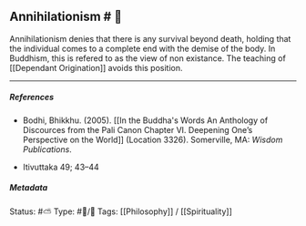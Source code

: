 ## Annihilationism  # 🧠

Annihilationism denies that there is any survival beyond death, holding that the individual comes to a complete end with the demise of the body. In Buddhism, this is refered to as the view of non existance. The teaching of [[Dependant Origination]] avoids this position.

___

##### References

- Bodhi, Bhikkhu. (2005). [[In the Buddha's Words An Anthology of Discources from the Pali Canon Chapter VI. Deepening One’s Perspective on the World]]   (Location 3326). Somerville, MA: _Wisdom Publications_.

- Itivuttaka 49; 43–44

##### Metadata
Status: #⛅️ 
Type: #🔵/🔵
Tags: [[Philosophy]] / [[Spirituality]]